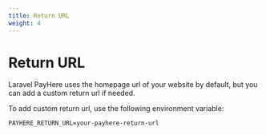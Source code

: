 ```yaml
---
title: Return URL
weight: 4
---
```


# Return URL

Laravel PayHere uses the homepage url of your website by default, but you can add a custom return url if needed.

To add custom return url, use the following environment variable:

```dotenv
PAYHERE_RETURN_URL=your-payhere-return-url
```
